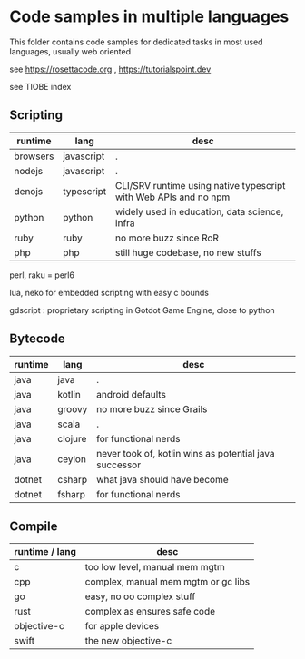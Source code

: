 # Code samples in multiple languages

This folder contains code samples for dedicated tasks in most used languages, usually web oriented

see https://rosettacode.org , https://tutorialspoint.dev

see TIOBE index

## Scripting 

| runtime | lang | desc |
|-|-|-|
| browsers | javascript | . |
| nodejs | javascript | . |
| denojs | typescript | CLI/SRV runtime using native typescript with Web APIs and no npm |
| python | python | widely used in education, data science, infra |
| ruby | ruby | no more buzz since RoR |
| php | php | still huge codebase, no new stuffs |

perl, raku = perl6

lua, neko for embedded scripting with easy c bounds

gdscript : proprietary scripting in Gotdot Game Engine, close to python

## Bytecode

| runtime | lang | desc |
|-|-|-|
| java | java | . |
| java | kotlin | android defaults |
| java | groovy | no more buzz since Grails |
| java | scala | . |
| java | clojure | for functional nerds |
| java | ceylon | never took of, kotlin wins as potential java successor |
| dotnet | csharp | what java should have become |
| dotnet | fsharp | for functional nerds |

## Compile

| runtime / lang | desc |
|-|-|
| c | too low level, manual mem mgtm |
| cpp | complex, manual mem mgtm or gc libs |
| go | easy, no oo complex stuff |
| rust | complex as ensures safe code  |
| objective-c | for apple devices |
| swift | the new objective-c |
